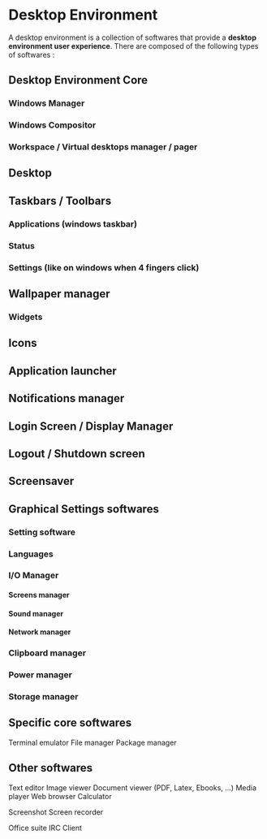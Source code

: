 # Desktop Environment

A desktop environment is a collection of softwares that provide a __desktop environment user experience__. There are composed of the following types of softwares :

## Desktop Environment Core
### Windows Manager
### Windows Compositor
### Workspace / Virtual desktops manager / pager

## Desktop
## Taskbars / Toolbars
### Applications (windows taskbar)
### Status
### Settings (like on windows when 4 fingers click)
## Wallpaper manager
### Widgets
## Icons
## Application launcher
 
## Notifications manager
 
## Login Screen / Display Manager
## Logout / Shutdown screen
## Screensaver

## Graphical Settings softwares
### Setting software
### Languages
### I/O Manager
#### Screens manager
#### Sound manager
#### Network manager
### Clipboard manager
### Power manager
### Storage manager

## Specific core softwares
 Terminal emulator
 File manager
 Package manager
 
## Other softwares
 Text editor
 Image viewer
 Document viewer (PDF, Latex, Ebooks, ...)
 Media player
 Web browser
 Calculator

 Screenshot
 Screen recorder
 
 Office suite
 IRC Client
